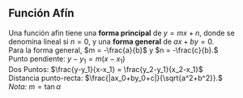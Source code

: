Función Afín
------------

Una función afin tiene una **forma principal** de $y = mx + n$, donde se
denomina lineal si $n=0$, y una **forma general** de $ax + by = 0$.\
Para la forma general, $m = -\frac{a}{b}$ y $n = -\frac{c}{b}.$\
Punto pendiente: $y - y_1 = m(x - x_1)$\
Dos Puntos: $\frac{y-y_1}{x-x_1} = \frac{y_2-y_1}{x_2-x_1}$\
Distancia punto-recta: $\frac{|ax_0+by_0+c|}{\sqrt{a^2+b^2}}.$\
*Nota:* $m = \tan \alpha$